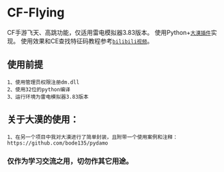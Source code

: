 # CF-Flying
CF手游飞天、高跳功能，仅适用雷电模拟器3.83版本。
使用Python+[`大漠插件`](https://github.com/bode135/pydamo "跳转到pydamo项目")实现。
使用效果和CE查找特征码教程参考[`bilibili视频`](https://www.bilibili.com/video/BV1M741127Bi "跳转到bilibili视频")。

## 使用前提
    1、使用管理员权限注册dm.dll
    2、使用32位的python编译
    3、运行环境为雷电模拟器3.83版本

## 关于大漠的使用：
    1、在另一个项目中我对大漠进行了简单封装，且附带一个使用案例和注释：https://github.com/bode135/pydamo
### 仅作为学习交流之用，切勿作其它用途。
